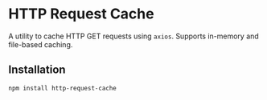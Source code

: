 # HTTP Request Cache

A utility to cache HTTP GET requests using `axios`. Supports in-memory and file-based caching.

## Installation

```bash
npm install http-request-cache
